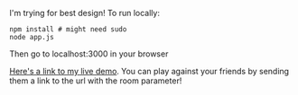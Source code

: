 I'm trying for best design! To run locally:

```
npm install # might need sudo
node app.js
```

Then go to localhost:3000 in your browser 

[Here's a link to my live demo](https://codelympics.io/projects/1/demo). You can play against your friends by sending them a link to the url with the room parameter!
